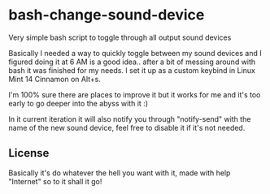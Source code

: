 bash-change-sound-device
========================

Very simple bash script to toggle through all output sound devices

Basically I needed a way to quickly toggle between my sound devices and I figured doing it at 6 AM is a good idea.. after a bit of messing around with bash it was finished for my needs. I set it up as a custom keybind in Linux Mint 14 Cinnamon on Alt+s.

I'm 100% sure there are places to improve it but it works for me and it's too early to go deeper into the abyss with it :)

In it current iteration it will also notify you through "notify-send" with the name of the new sound device, feel free to disable it if it's not needed.

License
-------
Basically it's do whatever the hell you want with it, made with help "Internet" so to it shall it go!